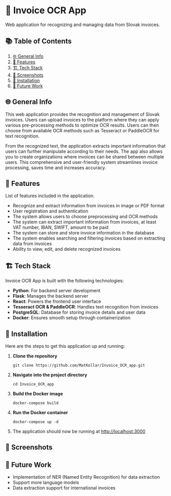 # 🧾 Invoice OCR App

Web application for recognizing and managing data from Slovak invoices.

## 📚 Table of Contents
1. [🌐 General Info](#general-info)
2. [🌟 Features](#features)
3. [🏗️ Tech Stack](#tech-stack)
4. [📸 Screenshots](#screenshots)
5. [🚀 Installation](#installation)
6. [🔮 Future Work](#future-work)

## 🌐 General Info
This web application provides the recognition and management of Slovak invoices. Users can upload invoices to the platform where they can apply various pre-processing methods to optimize OCR results. 
Users can then choose from available OCR methods such as Tesseract or PaddleOCR for text recognition.

From the recognized text, the application extracts important information that users can further manipulate according to their needs. 
The app also allows you to create organizations where invoices can be shared between multiple users. 
This comprehensive and user-friendly system streamlines invoice processing, saves time and increases accuracy.

## 🌟 Features
List of features included in the application.
* Recognize and extract information from invoices in image or PDF format
* User registration and authentication
* The system allows users to choose preprocessing and OCR methods
* The system can extract important information from invoices, at least VAT number, IBAN,
SWIFT, amount to be paid
* The system can store and store invoice information in the database
* The system enables searching and filtering invoices based on extracting data from invoices
* Ability to view, edit, and delete recognized invoices

## 🏗️ Tech Stack
Invoice OCR App is built with the following technologies:
- **Python**: For backend server development
- **Flask**: Manages the backend server
- **React**: Powers the frontend user interface
- **Tesseract OCR & PaddleOCR**: Handles text recognition from invoices
- **PostgreSQL**: Database for storing invoice details and user data
- **Docker**: Ensures smooth setup through containerization

## 🚀 Installation
Here are the steps to get this application up and running:

1. **Clone the repository**
    ```
    git clone https://github.com/MatKollar/Invoice_OCR_app.git
    ```
2. **Navigate into the project directory**
    ```
    cd Invoice_OCR_app
    ```
3. **Build the Docker image**
    ```
    docker-compose build
    ```
4. **Run the Docker container**
    ```
    docker-compose up -d
    ```
5. The application should now be running at [http://localhost:3000](http://localhost:3000)

## 📸 Screenshots

## 🔮 Future Work
* Implementation of NER (Named Entity Recognition) for data extraction
* Support more language models
* Data extraction support for international invoices
